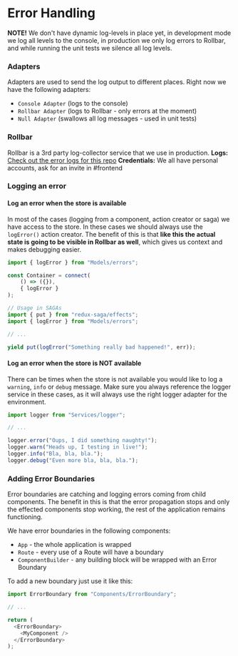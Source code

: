 # Error Handling

**NOTE!** We don't have dynamic log-levels in place yet, in development mode we log all
levels to the console, in production we only log errors to Rollbar, and while running
the unit tests we silence all log levels.

### Adapters

Adapters are used to send the log output to different places.
Right now we have the following adapters:

- `Console Adapter` (logs to the console)
- `Rollbar Adapter` (logs to Rollbar - only errors at the moment)
- `Null Adapter` (swallows all log messages - used in unit tests)

### Rollbar

Rollbar is a 3rd party log-collector service that we use in production.
**Logs:** [Check out the error logs for this repo](https://rollbar.com/casumo/react-stack/items)
**Credentials:** We all have personal accounts, ask for an invite in #frontend

### Logging an error

#### Log an error when the store is available

In most of the cases (logging from a component, action creator or saga) we have
access to the store. In these cases we should always use the `logError()` action creator.
The benefit of this is that **like this the actual state is going to be visible in
Rollbar as well**, which gives us context and makes debugging easier.

```javascript
import { logError } from "Models/errors";

const Container = connect(
    () => ({}),
    { logError }
);

// Usage in SAGAs
import { put } from "redux-saga/effects";
import { logError } from "Models/errors";

// ...

yield put(logError("Something really bad happened!", err));
```

#### Log an error when the store is NOT available

There can be times when the store is not available you would like to log
a `warning`, `info` or `debug` message. Make sure you always reference the logger
service in these cases, as it will always use the right logger adapter for the environment.

```javascript
import logger from "Services/logger";

// ...

logger.error("Oups, I did something naughty!");
logger.warn("Heads up, I testing in live!");
logger.info("Bla, bla, bla.");
logger.debug("Even more bla, bla, bla.");
```

### Adding Error Boundaries

Error boundaries are catching and logging errors coming from child components.
The benefit in this is that the error propagation stops and only the effected
components stop working, the rest of the application remains functioning.

We have error boundaries in the following components:

- `App` - the whole application is wrapped
- `Route` - every use of a Route will have a boundary
- `ComponentBuilder` - any building block will be wrapped with an Error Boundary

To add a new boundary just use it like this:

```javascript
import ErrorBoundary from "Components/ErrorBoundary";

// ...

return (
  <ErrorBoundary>
    <MyComponent />
  </ErrorBoundary>
);
```
